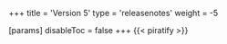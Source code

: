 +++
title = 'Version 5'
type = 'releasenotes'
weight = -5

[params]
  disableToc = false
+++
{{< piratify >}}
